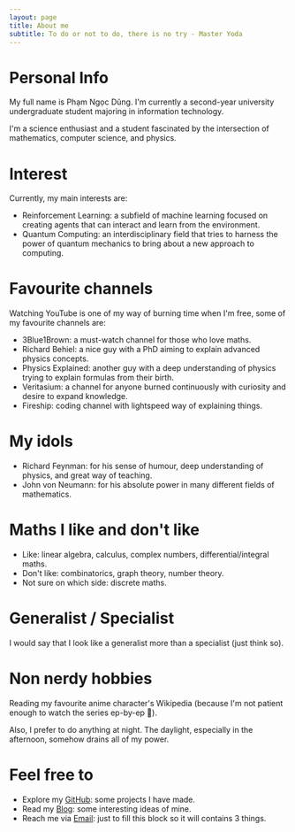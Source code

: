 ```yaml
---
layout: page
title: About me
subtitle: To do or not to do, there is no try - Master Yoda
---
```


# Personal Info
My full name is Phạm Ngọc Dũng. I'm currently a second-year university undergraduate student majoring in information technology.  

I'm a science enthusiast and a student fascinated by the intersection of mathematics, computer science, and physics. 

# Interest
Currently, my main interests are:
- Reinforcement Learning: a subfield of machine learning focused on creating agents that can interact and learn from the environment.
- Quantum Computing: an interdisciplinary field that tries to harness the power of quantum mechanics to bring about a new approach to computing.

# Favourite channels
Watching YouTube is one of my way of burning time when I'm free, some of my favourite channels are:
- 3Blue1Brown: a must-watch channel for those who love maths.
- Richard Behiel: a nice guy with a PhD aiming to explain advanced physics concepts.
- Physics Explained: another guy with a deep understanding of physics trying to explain formulas from their birth.
- Veritasium: a channel for anyone burned continuously with curiosity and desire to expand knowledge.
- Fireship: coding channel with lightspeed way of explaining things.

# My idols
- Richard Feynman: for his sense of humour, deep understanding of physics, and great way of teaching.
- John von Neumann: for his absolute power in many different fields of mathematics.

# Maths I like and don't like
- Like: linear algebra, calculus, complex numbers, differential/integral maths.
- Don't like: combinatorics, graph theory, number theory.
- Not sure on which side: discrete maths.

# Generalist / Specialist
I would say that I look like a generalist more than a specialist (just think so).

# Non nerdy hobbies
Reading my favourite anime character's Wikipedia (because I'm not patient enough to watch the series ep-by-ep 🥲).

Also, I prefer to do anything at night. The daylight, especially in the afternoon, somehow drains all of my power.

# Feel free to
- Explore my [GitHub](https://github.com/dzungphieuluuky): some projects I have made.
- Read my [Blog](https://dzungphieuluuky.github.io/): some interesting ideas of mine.
- Reach me via [Email](mailto:dungngocpham171@gmail.com): just to fill this block so it will contains 3 things. 
